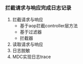 ### 拦截请求与响应完成日志记录
1. 拦截请求与响应
    * 基于aop拦截controller层方法
    * 基于过滤器
    * 拦截器
2. 读取请求与响应
3. 日志脱敏
4. MDC实现日志trace
###  